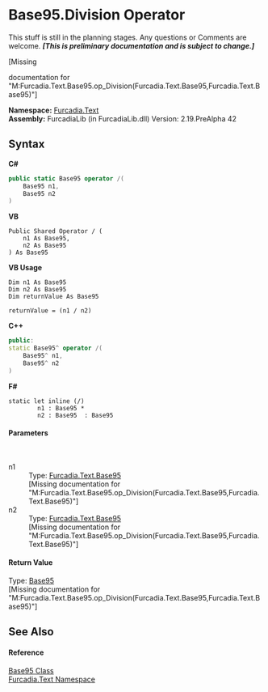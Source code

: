 # Base95.Division Operator 
This stuff is still in the planning stages. Any questions or Comments are welcome. _**\[This is preliminary documentation and is subject to change.\]**_

\[Missing <summary> documentation for "M:Furcadia.Text.Base95.op_Division(Furcadia.Text.Base95,Furcadia.Text.Base95)"\]

**Namespace:**&nbsp;<a href="N_Furcadia_Text">Furcadia.Text</a><br />**Assembly:**&nbsp;FurcadiaLib (in FurcadiaLib.dll) Version: 2.19.PreAlpha 42

## Syntax

**C#**<br />
``` C#
public static Base95 operator /(
	Base95 n1,
	Base95 n2
)
```

**VB**<br />
``` VB
Public Shared Operator / ( 
	n1 As Base95,
	n2 As Base95
) As Base95
```

**VB Usage**<br />
``` VB Usage
Dim n1 As Base95
Dim n2 As Base95
Dim returnValue As Base95

returnValue = (n1 / n2)
```

**C++**<br />
``` C++
public:
static Base95^ operator /(
	Base95^ n1, 
	Base95^ n2
)
```

**F#**<br />
``` F#
static let inline (/)
        n1 : Base95 * 
        n2 : Base95  : Base95
```


#### Parameters
&nbsp;<dl><dt>n1</dt><dd>Type: <a href="T_Furcadia_Text_Base95">Furcadia.Text.Base95</a><br />\[Missing <param name="n1"/> documentation for "M:Furcadia.Text.Base95.op_Division(Furcadia.Text.Base95,Furcadia.Text.Base95)"\]</dd><dt>n2</dt><dd>Type: <a href="T_Furcadia_Text_Base95">Furcadia.Text.Base95</a><br />\[Missing <param name="n2"/> documentation for "M:Furcadia.Text.Base95.op_Division(Furcadia.Text.Base95,Furcadia.Text.Base95)"\]</dd></dl>

#### Return Value
Type: <a href="T_Furcadia_Text_Base95">Base95</a><br />\[Missing <returns> documentation for "M:Furcadia.Text.Base95.op_Division(Furcadia.Text.Base95,Furcadia.Text.Base95)"\]

## See Also


#### Reference
<a href="T_Furcadia_Text_Base95">Base95 Class</a><br /><a href="N_Furcadia_Text">Furcadia.Text Namespace</a><br />